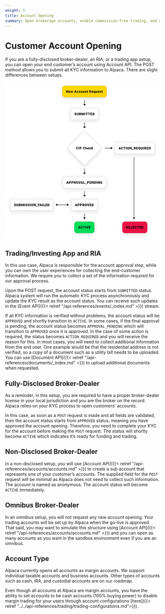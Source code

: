 ```yaml
---
weight: 5
title: Account Opening
summary: Open brokerage accounts, enable commission-free trading, and manage the ongoing user experience with Alpaca Broker API
---
```


# Customer Account Opening

If you are a fully-disclosed broker-dealer, an RIA, or a trading app setup, you
can open your end customer’s account using Account API. The POST method allows
you to submit all KYC information to Alpaca. There are slight differences
between setups.

![account-opening-flow](account-flow2.png)

## **Trading/Investing App and RIA**

In this use case, Alpaca is responsible for the account approval step, while you
can own the user experiences for collecting the end-customer information. We
require you to collect a set of the information required for our approval
process.

Upon the POST request, the account status starts from `SUBMITTED` status. Alpaca
system will run the automatic KYC process asynchronously and update the KYC
result as the account status. You can receive such updates in the
[Event API]({{< relref "/api-references/events/_index.md" >}}) stream.

If all KYC information is verified without problems, the account status will be
`APPROVED` and shortly transition to `ACTIVE`. In some cases, if the final approval
is pending, the account status becomes `APPROVAL_PENDING` which will transition to
`APPROVED` once it is approved. In the case of some action is required, the status
becomes `ACTION_REQUIRED` and you will receive the reason for this. In most cases,
you will need to collect additional information from the end user. One example
would be that the residential address is not verified, so a copy of a document
such as a utility bill needs to be uploaded. You can use
[Document API]({{< relref "/api-references/documents/_index.md" >}}) to upload
additional documents when requested.

## **Fully-Disclosed Broker-Dealer**

As a reminder, in this setup, you are required to have a proper broker-dealer
license in your local jurisdiction and you are the broker on the record. Alpaca
relies on your KYC process to open customers' accounts.

In this case, as soon as a `POST` request is made and all fields are validated,
then the account status starts from `APPROVED` status, meaning you have approved
the account opening. Therefore, you need to complete your KYC for the account
before making the `POST` request. The status will shortly become `ACTIVE` which
indicates it’s ready for funding and trading.

## **Non-Disclosed Broker-Dealer**

In a non-disclosed setup, you will use [Account API]({{< relref
"/api-references/accounts/accounts.md" >}}) to create a sub account that
represents one of your customer’s accounts. The supplied field for the `POST`
request will be minimal as Alpaca does not need to collect such information. The
account is named as anonymous. The account status will become `ACTIVE`
immediately.

## **Omnibus Broker-Dealer**

In an omnibus setup, you will not request any new account opening. Your trading
accounts will be set up by Alpaca when the go-live is approved. That said, you
may want to simulate this structure using [Account API]({{< relref
"/api-references/accounts/accounts.md" >}}) and you can open as many
accounts as you want in the sandbox environment even if you are an omnibus.

## **Account Type**

Alpaca currently opens all accounts as margin accounts. We support individual
taxable accounts and business accounts. Other types of accounts such as cash,
IRA, and custodial accounts are on our roadmap.

Even though all accounts at Alpaca are margin accounts, you have the ability to set
accounts to be cash accounts (100% buying power) to disable margin trading for your
users through account configurations [here]({{< relref "../../api-references/trading/trading-configurations.md">}}).

&nbsp;
